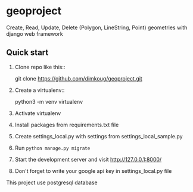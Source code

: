 # geoproject
Create, Read, Update, Delete  (Polygon, LineString, Point) geometries with django web framework

Quick start
-----------

1. Clone repo  like this::

      git clone  https://github.com/dimkoug/geoproject.git

2. Create a virtualenv::

    python3 -m venv virtualenv

3. Activate virtualenv

4. Install packages from requirements.txt file

5. Create settings_local.py with settings from settings_local_sample.py

6. Run `python manage.py migrate`

7. Start the development server and visit http://127.0.0.1:8000/

8. Don't forget to write your google api key in settings_local.py file

This project use postgresql database
